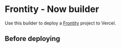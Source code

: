 # Frontity - Now builder

Use this builder to deploy a [Frontity](https://frontity.org) project to Vercel.

## Before deploying
